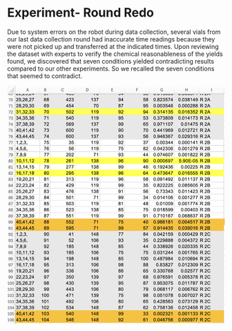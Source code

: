 # Experiment- Round Redo

Due to system errors on the robot during data collection, several vials from our last data collection round had inaccurate time readings because they were not picked up and transferred at the indicated times.  Upon reviewing the dataset with experts to verify the chemical reasonableness of the yields found, we discovered that seven conditions yielded contradicting results compared to our other experiments. So we recalled the seven conditions that seemed to contradict.

![File](figures/outliers.png)
